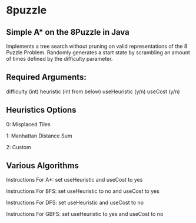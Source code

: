 # 8puzzle

## Simple A* on the 8Puzzle in Java

Implements a tree search without pruning on valid representations of the 8 Puzzle Problem. Randomly generates a start state by scrambling an amount of times defined by the difficulty parameter.

## Required Arguments: 
difficulty (int) heuristic (int from below) useHeuristic (y/n) useCost (y/n)

## Heuristics Options
0: Misplaced Tiles

1: Manhattan Distance Sum

2: Custom

## Various Algorithms
Instructions For A*: set useHeuristic and useCost to yes

Instructions For BFS: set useHeuristic to no and useCost to yes

Instructions For DFS: set useHeuristic and useCost to no

Instructions For GBFS: set useHeuristic to yes and useCost to no

